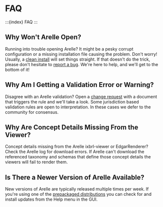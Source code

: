 # FAQ

:::{index} FAQ
:::

## Why Won't Arelle Open?

Running into trouble opening Arelle? It might be a pesky corrupt configuration or
a missing installation file causing the problem. Don't worry! Usually, a [clean install][clean-install]
will set things straight. If that doesn't do the trick, please don't hesitate to
[report a bug][bug-report]. We're here to help, and we'll get to the bottom of it!

[bug-report]: project:index.md#bug-report-or-feature-request
[clean-install]: project:install.md#clean-install

## Why Am I Getting a Validation Error or Warning?

Disagree with an Arelle validation? Open a [change request][change-request] with
a document that triggers the rule and we'll take a look. Some jurisdiction based
validation rules are open to interpretation. In these cases we defer to the community
for consensus.

[change-request]: project:index.md#bug-report-or-feature-request

## Why Are Concept Details Missing From the Viewer?

Concept details missing from the Arelle ixbrl-viewer or EdgarRenderer? Check the
Arelle log for download errors. If Arelle can't download the referenced taxonomy
and schemas that define those concept details the viewers will fail to render them.

## Is There a Newer Version of Arelle Available?

New versions of Arelle are typically released multiple times per week. If you're
using one of the [prepackaged distributions][prepackaged-distributions]
you can check for and install updates from the Help menu in the GUI.

[prepackaged-distributions]: project:install.md#prepackaged-distributions
